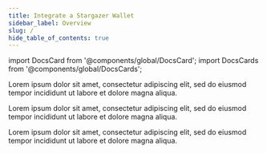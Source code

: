 ```yaml
---
title: Integrate a Stargazer Wallet
sidebar_label: Overview
slug: /
hide_table_of_contents: true
---
```


import DocsCard from '@components/global/DocsCard';
import DocsCards from '@components/global/DocsCards';

<head>
  <title>Integrate a Stargazer Wallet</title>
  <meta
    name="description"
    content="Lorem ipsum"
  />
  <style>{`
    :root {
      --doc-item-container-width: 60rem;
    }
  `}</style>
</head>

<intro-end />

<DocsCards>
  <DocsCard header="Featured Doc A" href="/" img="/icons/img02.png">
    <p>Lorem ipsum dolor sit amet, consectetur adipiscing elit, sed do eiusmod tempor incididunt ut labore et dolore magna aliqua. </p>
  </DocsCard>

  <DocsCard header="Featured Doc B" href="/" img="/icons/img03.png">
    <p>Lorem ipsum dolor sit amet, consectetur adipiscing elit, sed do eiusmod tempor incididunt ut labore et dolore magna aliqua. </p>
  </DocsCard>

<DocsCard header="Featured Doc C" href="/" img="/icons/img04.png">
  <p>Lorem ipsum dolor sit amet, consectetur adipiscing elit, sed do eiusmod tempor incididunt ut labore et dolore magna aliqua.</p>
</DocsCard>

</DocsCards>
